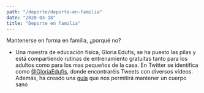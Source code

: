 ```yaml
---
path: "/deporte/deporte-en-familia"
date: "2020-03-18"
title: "Deporte en familia"
---
```


Mantenerse en forma en familia, ¿porqué no?

- Una maestra de educación física, Gloria Edufis, se ha puesto las pilas y está compartiendo rutinas de entrenamiento gratuitas tanto para los adultos como para los mas pequeños de la casa. En Twitter se identifica como [@GloriaEdufis](https://twitter.com/gloriaedufis?lang=es), donde encontraréis Tweets con diversos vídeos. Además, ha creado una [guía](https://view.genial.ly/5e6c98614b44a00fb78d96f5) que nos permitirá mantener un cuerpo sano
